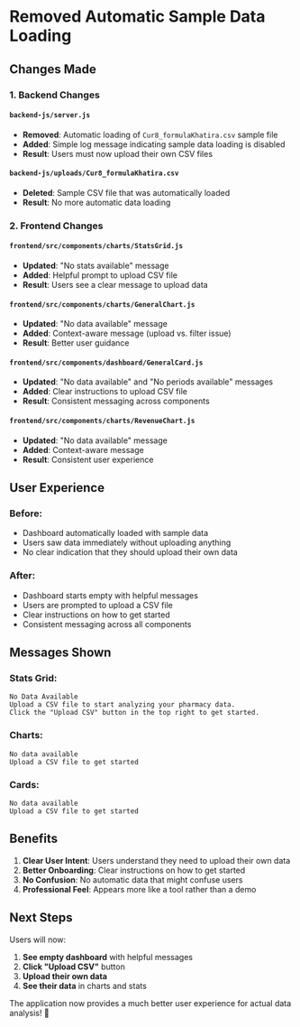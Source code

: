 # Removed Automatic Sample Data Loading

## Changes Made

### 1. **Backend Changes**

#### `backend-js/server.js`
- **Removed**: Automatic loading of `Cur8_formulaKhatira.csv` sample file
- **Added**: Simple log message indicating sample data loading is disabled
- **Result**: Users must now upload their own CSV files

#### `backend-js/uploads/Cur8_formulaKhatira.csv`
- **Deleted**: Sample CSV file that was automatically loaded
- **Result**: No more automatic data loading

### 2. **Frontend Changes**

#### `frontend/src/components/charts/StatsGrid.js`
- **Updated**: "No stats available" message
- **Added**: Helpful prompt to upload CSV file
- **Result**: Users see a clear message to upload data

#### `frontend/src/components/charts/GeneralChart.js`
- **Updated**: "No data available" message
- **Added**: Context-aware message (upload vs. filter issue)
- **Result**: Better user guidance

#### `frontend/src/components/dashboard/GeneralCard.js`
- **Updated**: "No data available" and "No periods available" messages
- **Added**: Clear instructions to upload CSV file
- **Result**: Consistent messaging across components

#### `frontend/src/components/charts/RevenueChart.js`
- **Updated**: "No data available" message
- **Added**: Context-aware message
- **Result**: Consistent user experience

## User Experience

### **Before:**
- Dashboard automatically loaded with sample data
- Users saw data immediately without uploading anything
- No clear indication that they should upload their own data

### **After:**
- Dashboard starts empty with helpful messages
- Users are prompted to upload a CSV file
- Clear instructions on how to get started
- Consistent messaging across all components

## Messages Shown

### **Stats Grid:**
```
No Data Available
Upload a CSV file to start analyzing your pharmacy data.
Click the "Upload CSV" button in the top right to get started.
```

### **Charts:**
```
No data available
Upload a CSV file to get started
```

### **Cards:**
```
No data available
Upload a CSV file to get started
```

## Benefits

1. **Clear User Intent**: Users understand they need to upload their own data
2. **Better Onboarding**: Clear instructions on how to get started
3. **No Confusion**: No automatic data that might confuse users
4. **Professional Feel**: Appears more like a tool rather than a demo

## Next Steps

Users will now:
1. **See empty dashboard** with helpful messages
2. **Click "Upload CSV"** button
3. **Upload their own data**
4. **See their data** in charts and stats

The application now provides a much better user experience for actual data analysis! 🎉 